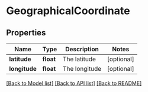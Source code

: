 # GeographicalCoordinate

## Properties
Name | Type | Description | Notes
------------ | ------------- | ------------- | -------------
**latitude** | **float** | The latitude | [optional] 
**longitude** | **float** | The longitude | [optional] 

[[Back to Model list]](../README.md#documentation-for-models) [[Back to API list]](../README.md#documentation-for-api-endpoints) [[Back to README]](../README.md)


